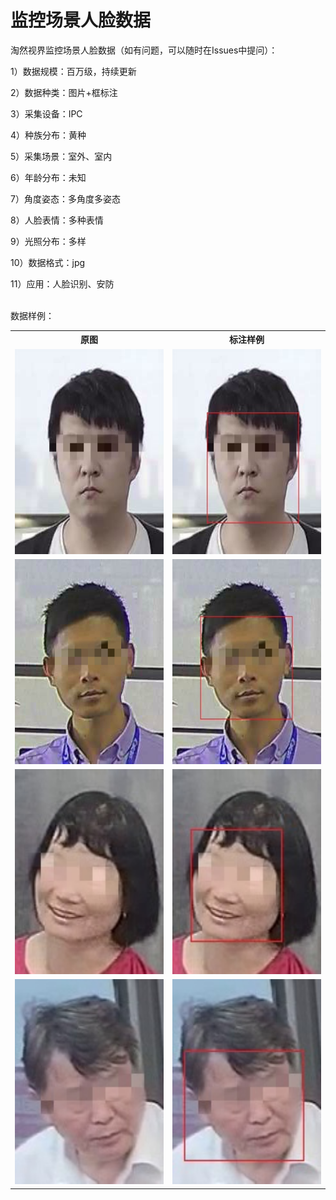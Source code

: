 # 监控场景人脸数据
<p>淘然视界监控场景人脸数据（如有问题，可以随时在Issues中提问）：</p>
<p>1）数据规模：百万级，持续更新</p>
<p>2）数据种类：图片+框标注</p></p></p>
<p>3）采集设备：IPC </p></p>
<p>4）种族分布：黄种</p>
<p>5）采集场景：室外、室内</p>
<p>6）年龄分布：未知</p>
<p>7）角度姿态：多角度多姿态</p>
<p>8）人脸表情：多种表情</p>
<p>9）光照分布：多样 </p>
<p>10）数据格式：jpg </p></p>
<p>11）应用：人脸识别、安防</p>

<br>数据样例：<br>
<table>
  <tr>
    <th>原图</th>
    <th>标注样例</th>
  </tr>
  <tr>
    <td> <img src="https://github.com/cmhu/Monitoring-scene-face-data/blob/master/pic/1.jpg" width="240" height="328" /> </td>
    <td> <img src="https://github.com/cmhu/Monitoring-scene-face-data/blob/master/pic/1-1.jpg" width="240" height="328" /> </td>
  </tr>
  <tr>
    <td> <img src="https://github.com/cmhu/Monitoring-scene-face-data/blob/master/pic/2.jpg" width="240" height="328" /> </td>
    <td> <img src="https://github.com/cmhu/Monitoring-scene-face-data/blob/master/pic/2-1.jpg" width="240" height="328" /> </td>
  </tr>
  <tr>
    <td> <img src="https://github.com/cmhu/Monitoring-scene-face-data/blob/master/pic/3.jpg" width="240" height="328" /> </td>
    <td> <img src="https://github.com/cmhu/Monitoring-scene-face-data/blob/master/pic/3-1.jpg" width="240" height="328" /> </td>
  </tr>     
    <tr>
    <td> <img src="https://github.com/cmhu/Monitoring-scene-face-data/blob/master/pic/4.jpg" width="240" height="328" /> </td>
    <td> <img src="https://github.com/cmhu/Monitoring-scene-face-data/blob/master/pic/4-1.jpg" width="240" height="328" /> </td>
  </tr>  
</table>

    
      
      
